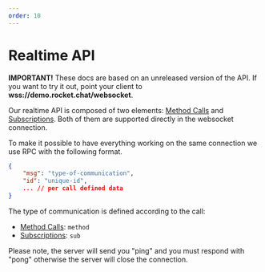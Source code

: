 ```yaml
---
order: 10
---
```


# Realtime API

__IMPORTANT!__ These docs are based on an unreleased version of the API. If you want to try it out, point your client to __wss://demo.rocket.chat/websocket__.

Our realtime API is composed of two elements: [Method Calls][1] and [Subscriptions][2]. Both of them are supported directly in the websocket connection.

To make it possible to have everything working on the same connection we use RPC with the following format.

```json
{
    "msg": "type-of-communication",
    "id": "unique-id",
    ... // per call defined data
}
```

The type of communication is defined according to the call:
 - [Method Calls][1]: `method`
 - [Subscriptions][2]: `sub`

 Please note, the server will send you "ping" and you must respond with "pong" otherwise the server will close the connection.

[1]:1.%20Method%20Calls/
[2]:2.%20Subscriptions/
